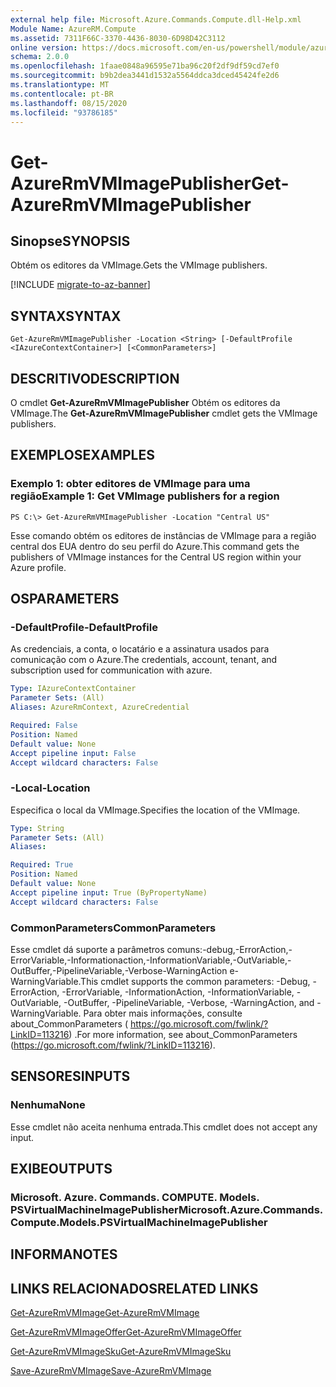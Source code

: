 ```yaml
---
external help file: Microsoft.Azure.Commands.Compute.dll-Help.xml
Module Name: AzureRM.Compute
ms.assetid: 7311F66C-3370-4436-8030-6D98D42C3112
online version: https://docs.microsoft.com/en-us/powershell/module/azurerm.compute/get-azurermvmimagepublisher
schema: 2.0.0
ms.openlocfilehash: 1faae0848a96595e71ba96c20f2df9df59cd7ef0
ms.sourcegitcommit: b9b2dea3441d1532a5564ddca3dced45424fe2d6
ms.translationtype: MT
ms.contentlocale: pt-BR
ms.lasthandoff: 08/15/2020
ms.locfileid: "93786185"
---
```

# <span data-ttu-id="2d118-101">Get-AzureRmVMImagePublisher</span><span class="sxs-lookup"><span data-stu-id="2d118-101">Get-AzureRmVMImagePublisher</span></span>

## <span data-ttu-id="2d118-102">Sinopse</span><span class="sxs-lookup"><span data-stu-id="2d118-102">SYNOPSIS</span></span>
<span data-ttu-id="2d118-103">Obtém os editores da VMImage.</span><span class="sxs-lookup"><span data-stu-id="2d118-103">Gets the VMImage publishers.</span></span>

[!INCLUDE [migrate-to-az-banner](../../includes/migrate-to-az-banner.md)]

## <span data-ttu-id="2d118-104">SYNTAX</span><span class="sxs-lookup"><span data-stu-id="2d118-104">SYNTAX</span></span>

```
Get-AzureRmVMImagePublisher -Location <String> [-DefaultProfile <IAzureContextContainer>] [<CommonParameters>]
```

## <span data-ttu-id="2d118-105">DESCRITIVO</span><span class="sxs-lookup"><span data-stu-id="2d118-105">DESCRIPTION</span></span>
<span data-ttu-id="2d118-106">O cmdlet **Get-AzureRmVMImagePublisher** Obtém os editores da VMImage.</span><span class="sxs-lookup"><span data-stu-id="2d118-106">The **Get-AzureRmVMImagePublisher** cmdlet gets the VMImage publishers.</span></span>

## <span data-ttu-id="2d118-107">EXEMPLOS</span><span class="sxs-lookup"><span data-stu-id="2d118-107">EXAMPLES</span></span>

### <span data-ttu-id="2d118-108">Exemplo 1: obter editores de VMImage para uma região</span><span class="sxs-lookup"><span data-stu-id="2d118-108">Example 1: Get VMImage publishers for a region</span></span>
```
PS C:\> Get-AzureRmVMImagePublisher -Location "Central US"
```

<span data-ttu-id="2d118-109">Esse comando obtém os editores de instâncias de VMImage para a região central dos EUA dentro do seu perfil do Azure.</span><span class="sxs-lookup"><span data-stu-id="2d118-109">This command gets the publishers of VMImage instances for the Central US region within your Azure profile.</span></span>

## <span data-ttu-id="2d118-110">OS</span><span class="sxs-lookup"><span data-stu-id="2d118-110">PARAMETERS</span></span>

### <span data-ttu-id="2d118-111">-DefaultProfile</span><span class="sxs-lookup"><span data-stu-id="2d118-111">-DefaultProfile</span></span>
<span data-ttu-id="2d118-112">As credenciais, a conta, o locatário e a assinatura usados para comunicação com o Azure.</span><span class="sxs-lookup"><span data-stu-id="2d118-112">The credentials, account, tenant, and subscription used for communication with azure.</span></span>

```yaml
Type: IAzureContextContainer
Parameter Sets: (All)
Aliases: AzureRmContext, AzureCredential

Required: False
Position: Named
Default value: None
Accept pipeline input: False
Accept wildcard characters: False
```

### <span data-ttu-id="2d118-113">-Local</span><span class="sxs-lookup"><span data-stu-id="2d118-113">-Location</span></span>
<span data-ttu-id="2d118-114">Especifica o local da VMImage.</span><span class="sxs-lookup"><span data-stu-id="2d118-114">Specifies the location of the VMImage.</span></span>

```yaml
Type: String
Parameter Sets: (All)
Aliases: 

Required: True
Position: Named
Default value: None
Accept pipeline input: True (ByPropertyName)
Accept wildcard characters: False
```

### <span data-ttu-id="2d118-115">CommonParameters</span><span class="sxs-lookup"><span data-stu-id="2d118-115">CommonParameters</span></span>
<span data-ttu-id="2d118-116">Esse cmdlet dá suporte a parâmetros comuns:-debug,-ErrorAction,-ErrorVariable,-Informationaction,-InformationVariable,-OutVariable,-OutBuffer,-PipelineVariable,-Verbose-WarningAction e-WarningVariable.</span><span class="sxs-lookup"><span data-stu-id="2d118-116">This cmdlet supports the common parameters: -Debug, -ErrorAction, -ErrorVariable, -InformationAction, -InformationVariable, -OutVariable, -OutBuffer, -PipelineVariable, -Verbose, -WarningAction, and -WarningVariable.</span></span> <span data-ttu-id="2d118-117">Para obter mais informações, consulte about_CommonParameters ( https://go.microsoft.com/fwlink/?LinkID=113216) .</span><span class="sxs-lookup"><span data-stu-id="2d118-117">For more information, see about_CommonParameters (https://go.microsoft.com/fwlink/?LinkID=113216).</span></span>

## <span data-ttu-id="2d118-118">SENSORES</span><span class="sxs-lookup"><span data-stu-id="2d118-118">INPUTS</span></span>

### <span data-ttu-id="2d118-119">Nenhuma</span><span class="sxs-lookup"><span data-stu-id="2d118-119">None</span></span>
<span data-ttu-id="2d118-120">Esse cmdlet não aceita nenhuma entrada.</span><span class="sxs-lookup"><span data-stu-id="2d118-120">This cmdlet does not accept any input.</span></span>

## <span data-ttu-id="2d118-121">EXIBE</span><span class="sxs-lookup"><span data-stu-id="2d118-121">OUTPUTS</span></span>

### <span data-ttu-id="2d118-122">Microsoft. Azure. Commands. COMPUTE. Models. PSVirtualMachineImagePublisher</span><span class="sxs-lookup"><span data-stu-id="2d118-122">Microsoft.Azure.Commands.Compute.Models.PSVirtualMachineImagePublisher</span></span>

## <span data-ttu-id="2d118-123">INFORMA</span><span class="sxs-lookup"><span data-stu-id="2d118-123">NOTES</span></span>

## <span data-ttu-id="2d118-124">LINKS RELACIONADOS</span><span class="sxs-lookup"><span data-stu-id="2d118-124">RELATED LINKS</span></span>

[<span data-ttu-id="2d118-125">Get-AzureRmVMImage</span><span class="sxs-lookup"><span data-stu-id="2d118-125">Get-AzureRmVMImage</span></span>](./Get-AzureRmVMImage.md)

[<span data-ttu-id="2d118-126">Get-AzureRmVMImageOffer</span><span class="sxs-lookup"><span data-stu-id="2d118-126">Get-AzureRmVMImageOffer</span></span>](./Get-AzureRmVMImageOffer.md)

[<span data-ttu-id="2d118-127">Get-AzureRmVMImageSku</span><span class="sxs-lookup"><span data-stu-id="2d118-127">Get-AzureRmVMImageSku</span></span>](./Get-AzureRmVMImageSku.md)

[<span data-ttu-id="2d118-128">Save-AzureRmVMImage</span><span class="sxs-lookup"><span data-stu-id="2d118-128">Save-AzureRmVMImage</span></span>](./Save-AzureRmVMImage.md)


